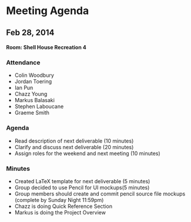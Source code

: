 # Meeting Agenda
## Feb 28, 2014
#### Room: Shell House Recreation 4

### Attendance
- Colin Woodbury
- Jordan Toering
- Ian Pun
- Chazz Young
- Markus Balasaki
- Stephen Laboucane
- Graeme Smith

### Agenda
- Read description of next deliverable (10 minutes)
- Clarify and discuss next deliverable (20 minutes)
- Assign roles for the weekend and next meeting (10 minutes)

### Minutes
- Created LaTeX template for next deliverable (5 minutes)
- Group decided to use Pencil for UI mockups(5 minutes)
- Group members should create and commit pencil source file mockups (complete by Sunday Night 11:59pm)
- Chazz is doing Quick Reference Section
- Markus is doing the Project Overview